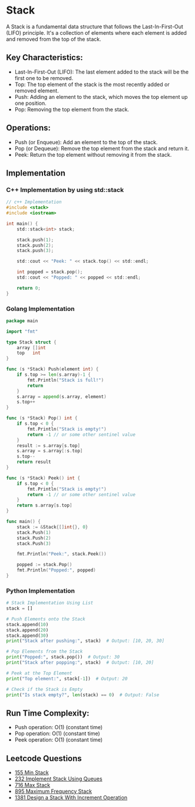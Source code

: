 # Stack

A Stack is a fundamental data structure that follows the Last-In-First-Out (LIFO) principle. It's a collection of elements where each element is added and removed from the top of the stack.

## Key Characteristics:
- Last-In-First-Out (LIFO): The last element added to the stack will be the first one to be removed.
- Top: The top element of the stack is the most recently added or removed element.
- Push: Adding an element to the stack, which moves the top element up one position.
- Pop: Removing the top element from the stack.

## Operations:
- Push (or Enqueue): Add an element to the top of the stack.
- Pop (or Dequeue): Remove the top element from the stack and return it.
- Peek: Return the top element without removing it from the stack.

## Implementation
### C++ Implementation by using std::stack
```c
// c++ Implementation
#include <stack>
#include <iostream>

int main() {
    std::stack<int> stack;

    stack.push(1);
    stack.push(2);
    stack.push(3);

    std::cout << "Peek: " << stack.top() << std::endl;

    int popped = stack.pop();
    std::cout << "Popped: " << popped << std::endl;

    return 0;
}
```

### Golang Implementation
```go
package main

import "fmt"

type Stack struct {
    array []int
    top   int
}

func (s *Stack) Push(element int) {
    if s.top >= len(s.array)-1 {
        fmt.Println("Stack is full!")
        return
    }
    s.array = append(s.array, element)
    s.top++
}

func (s *Stack) Pop() int {
    if s.top < 0 {
        fmt.Println("Stack is empty!")
        return -1 // or some other sentinel value
    }
    result := s.array[s.top]
    s.array = s.array[:s.top]
    s.top--
    return result
}

func (s *Stack) Peek() int {
    if s.top < 0 {
        fmt.Println("Stack is empty!")
        return -1 // or some other sentinel value
    }
    return s.array[s.top]
}

func main() {
    stack := &Stack{[]int{}, 0}
    stack.Push(1)
    stack.Push(2)
    stack.Push(3)

    fmt.Println("Peek:", stack.Peek())

    popped := stack.Pop()
    fmt.Println("Popped:", popped)
}
```

### Python Implementation
```python
# Stack Implementation Using List
stack = []

# Push Elements onto the Stack
stack.append(10)
stack.append(20)
stack.append(30)
print("Stack after pushing:", stack)  # Output: [10, 20, 30]

# Pop Elements from the Stack
print("Popped:", stack.pop())  # Output: 30
print("Stack after popping:", stack)  # Output: [10, 20]

# Peek at the Top Element
print("Top element:", stack[-1])  # Output: 20

# Check if the Stack is Empty
print("Is stack empty?", len(stack) == 0)  # Output: False
```

## Run Time Complexity:
- Push operation: O(1) (constant time)
- Pop operation: O(1) (constant time)
- Peek operation: O(1) (constant time)

## Leetcode Questions
- [155 Min Stack](../../leetcode_questions/23_merge_k_sorted_lists.md)
- [232 Implement Stack Using Queues](../../leetcode_questions/232_implement_stack_using_queues.md)
- [716 Max Stack](../../leetcode_questions/716_max_stack.md)
- [895 Maximum Frequency Stack](../../leetcode_questions/895_maximum_frequency_stack.md)
- [1381 Design a Stack With Increment Operation](../../leetcode_questions/1381_design_a_stack_with_increment_operation.md)
